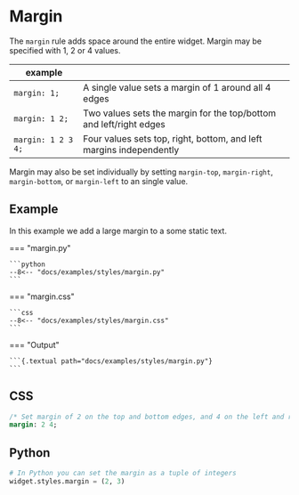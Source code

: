 # Margin

The `margin` rule adds space around the entire widget. Margin may be specified with 1, 2 or 4 values.

| example            |                                                                     |
| ------------------ | ------------------------------------------------------------------- |
| `margin: 1;`       | A single value sets a margin of 1 around all 4 edges                |
| `margin: 1 2;`     | Two values sets the margin for the top/bottom and left/right edges  |
| `margin: 1 2 3 4;` | Four values sets top, right, bottom, and left margins independently |

Margin may also be set individually by setting `margin-top`, `margin-right`, `margin-bottom`, or `margin-left` to an single value.

## Example

In this example we add a large margin to a some static text.

=== "margin.py"

    ```python
    --8<-- "docs/examples/styles/margin.py"
    ```

=== "margin.css"

    ```css
    --8<-- "docs/examples/styles/margin.css"
    ```

=== "Output"

    ```{.textual path="docs/examples/styles/margin.py"}
    ```

## CSS

```sass
/* Set margin of 2 on the top and bottom edges, and 4 on the left and right */
margin: 2 4;
```

## Python

```python
# In Python you can set the margin as a tuple of integers
widget.styles.margin = (2, 3)
```
